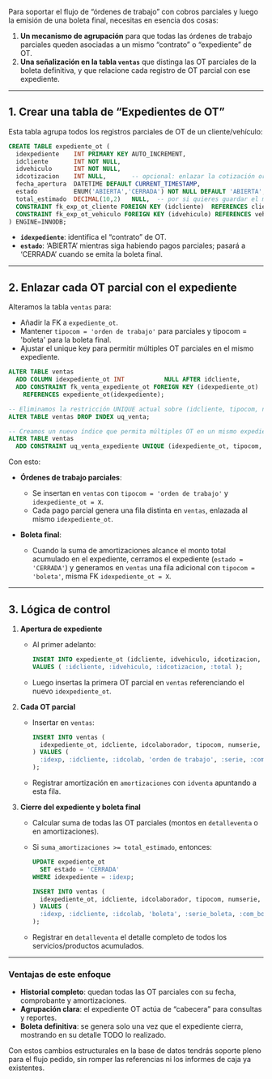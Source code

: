 Para soportar el flujo de “órdenes de trabajo” con cobros parciales y luego la emisión de una boleta final, necesitas en esencia dos cosas:

1. **Un mecanismo de agrupación** para que todas las órdenes de trabajo parciales queden asociadas a un mismo “contrato” o “expediente” de OT.
2. **Una señalización en la tabla `ventas`** que distinga las OT parciales de la boleta definitiva, y que relacione cada registro de OT parcial con ese expediente.

---

## 1. Crear una tabla de “Expedientes de OT”

Esta tabla agrupa todos los registros parciales de OT de un cliente/vehículo:

```sql
CREATE TABLE expediente_ot (
  idexpediente    INT PRIMARY KEY AUTO_INCREMENT,
  idcliente       INT NOT NULL,
  idvehiculo      INT NOT NULL,
  idcotizacion    INT NULL,       -- opcional: enlazar la cotización original
  fecha_apertura  DATETIME DEFAULT CURRENT_TIMESTAMP,
  estado          ENUM('ABIERTA','CERRADA') NOT NULL DEFAULT 'ABIERTA',
  total_estimado  DECIMAL(10,2)   NULL,  -- por si quieres guardar el monto inicialmente presupuestado
  CONSTRAINT fk_exp_ot_cliente FOREIGN KEY (idcliente)  REFERENCES clientes(idcliente),
  CONSTRAINT fk_exp_ot_vehiculo FOREIGN KEY (idvehiculo) REFERENCES vehiculos(idvehiculo)
) ENGINE=INNODB;
```

* **`idexpediente`**: identifica el “contrato” de OT.
* **`estado`**: ‘ABIERTA’ mientras siga habiendo pagos parciales; pasará a ‘CERRADA’ cuando se emita la boleta final.

---

## 2. Enlazar cada OT parcial con el expediente

Alteramos la tabla `ventas` para:

* Añadir la FK a `expediente_ot`.
* Mantener `tipocom = 'orden de trabajo'` para parciales y tipocom = 'boleta' para la boleta final.
* Ajustar el unique key para permitir múltiples OT parciales en el mismo expediente.

```sql
ALTER TABLE ventas
  ADD COLUMN idexpediente_ot INT           NULL AFTER idcliente,
  ADD CONSTRAINT fk_venta_expediente_ot FOREIGN KEY (idexpediente_ot)
    REFERENCES expediente_ot(idexpediente);

-- Eliminamos la restricción UNIQUE actual sobre (idcliente, tipocom, numserie, numcom)
ALTER TABLE ventas DROP INDEX uq_venta;

-- Creamos un nuevo índice que permita múltiples OT en un mismo expediente
ALTER TABLE ventas 
  ADD CONSTRAINT uq_venta_expediente UNIQUE (idexpediente_ot, tipocom, numserie, numcom);
```

Con esto:

* **Órdenes de trabajo parciales**:

  * Se insertan en `ventas` con `tipocom = 'orden de trabajo'` y `idexpediente_ot = X`.
  * Cada pago parcial genera una fila distinta en `ventas`, enlazada al mismo `idexpediente_ot`.
* **Boleta final**:

  * Cuando la suma de amortizaciones alcance el monto total acumulado en el expediente, cerramos el expediente (`estado = 'CERRADA'`) y generamos en `ventas` una fila adicional con `tipocom = 'boleta'`, misma FK `idexpediente_ot = X`.

---

## 3. Lógica de control

1. **Apertura de expediente**

   * Al primer adelanto:

     ```sql
     INSERT INTO expediente_ot (idcliente, idvehiculo, idcotizacion, total_estimado)
     VALUES ( :idcliente, :idvehiculo, :idcotizacion, :total );
     ```
   * Luego insertas la primera OT parcial en `ventas` referenciando el nuevo `idexpediente_ot`.

2. **Cada OT parcial**

   * Insertar en `ventas`:

     ```sql
     INSERT INTO ventas (
       idexpediente_ot, idcliente, idcolaborador, tipocom, numserie, numcom, moneda, kilometraje, justificacion
     ) VALUES (
       :idexp, :idcliente, :idcolab, 'orden de trabajo', :serie, :comprobante, :moneda, :km, :obs
     );
     ```
   * Registrar amortización en `amortizaciones` con `idventa` apuntando a esta fila.

3. **Cierre del expediente y boleta final**

   * Calcular suma de todas las OT parciales (montos en `detalleventa` o en amortizaciones).
   * Si `suma_amortizaciones >= total_estimado`, entonces:

     ```sql
     UPDATE expediente_ot
       SET estado = 'CERRADA'
     WHERE idexpediente = :idexp;

     INSERT INTO ventas (
       idexpediente_ot, idcliente, idcolaborador, tipocom, numserie, numcom, moneda, kilometraje, justificacion
     ) VALUES (
       :idexp, :idcliente, :idcolab, 'boleta', :serie_boleta, :com_boleta, :moneda, :km, 'Boleta final OT'
     );
     ```
   * Registrar en `detalleventa` el detalle completo de todos los servicios/productos acumulados.

---

### Ventajas de este enfoque

* **Historial completo**: quedan todas las OT parciales con su fecha, comprobante y amortizaciones.
* **Agrupación clara**: el expediente OT actúa de “cabecera” para consultas y reportes.
* **Boleta definitiva**: se genera solo una vez que el expediente cierra, mostrando en su detalle TODO lo realizado.

Con estos cambios estructurales en la base de datos tendrás soporte pleno para el flujo pedido, sin romper las referencias ni los informes de caja ya existentes.
